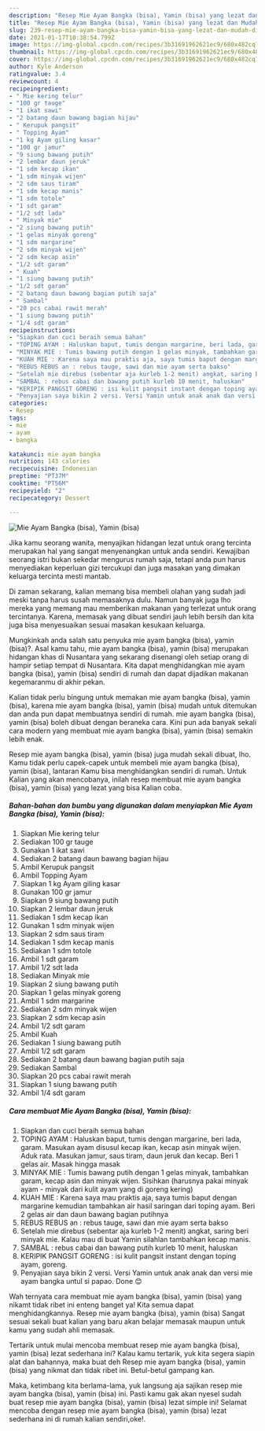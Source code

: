 ```yaml
---
description: "Resep Mie Ayam Bangka (bisa), Yamin (bisa) yang lezat dan Mudah Dibuat"
title: "Resep Mie Ayam Bangka (bisa), Yamin (bisa) yang lezat dan Mudah Dibuat"
slug: 239-resep-mie-ayam-bangka-bisa-yamin-bisa-yang-lezat-dan-mudah-dibuat
date: 2021-01-17T10:38:54.799Z
image: https://img-global.cpcdn.com/recipes/3b31691962621ec9/680x482cq70/mie-ayam-bangka-bisa-yamin-bisa-foto-resep-utama.jpg
thumbnail: https://img-global.cpcdn.com/recipes/3b31691962621ec9/680x482cq70/mie-ayam-bangka-bisa-yamin-bisa-foto-resep-utama.jpg
cover: https://img-global.cpcdn.com/recipes/3b31691962621ec9/680x482cq70/mie-ayam-bangka-bisa-yamin-bisa-foto-resep-utama.jpg
author: Kyle Anderson
ratingvalue: 3.4
reviewcount: 4
recipeingredient:
- " Mie kering telur"
- "100 gr tauge"
- "1 ikat sawi"
- "2 batang daun bawang bagian hijau"
- " Kerupuk pangsit"
- " Topping Ayam"
- "1 kg Ayam giling kasar"
- "100 gr jamur"
- "9 siung bawang putih"
- "2 lembar daun jeruk"
- "1 sdm kecap ikan"
- "1 sdm minyak wijen"
- "2 sdm saus tiram"
- "1 sdm kecap manis"
- "1 sdm totole"
- "1 sdt garam"
- "1/2 sdt lada"
- " Minyak mie"
- "2 siung bawang putih"
- "1 gelas minyak goreng"
- "1 sdm margarine"
- "2 sdm minyak wijen"
- "2 sdm kecap asin"
- "1/2 sdt garam"
- " Kuah"
- "1 siung bawang putih"
- "1/2 sdt garam"
- "2 batang daun bawang bagian putih saja"
- " Sambal"
- "20 pcs cabai rawit merah"
- "1 siung bawang putih"
- "1/4 sdt garam"
recipeinstructions:
- "Siapkan dan cuci beraih semua bahan"
- "TOPING AYAM : Haluskan baput, tumis dengan margarine, beri lada, garam. Masukan ayam disusul kecap ikan, kecap asin minyak wijen. Aduk rata. Masukan jamur, saus tiram, daun jeruk dan kecap. Beri 1 gelas air. Masak hingga masak"
- "MINYAK MIE : Tumis bawang putih dengan 1 gelas minyak, tambahkan garam, kecap asin dan minyak wijen. Sisihkan (harusnya pakai minyak ayam - minyak dari kulit ayam yang di goreng kering)"
- "KUAH MIE : Karena saya mau praktis aja, saya tumis baput dengan margarine kemudian tambahkan air hasil saringan dari toping ayam. Beri 2 gelas air dan daun bawang bagian putihnya"
- "REBUS REBUS an : rebus tauge, sawi dan mie ayam serta bakso"
- "Setelah mie direbus (sebentar aja kurleb 1-2 menit) angkat, saring beri minyak mie. Kalau mau di buat Yamin silahlan tambahkan kecap manis."
- "SAMBAL : rebus cabai dan bawang putih kurleb 10 menit, haluskan"
- "KERIPIK PANGSIT GORENG : isi kulit pangsit instant dengan toping ayam, goreng."
- "Penyajian saya bikin 2 versi. Versi Yamin untuk anak anak dan versi mie ayam bangka untul si papao. Done 😊"
categories:
- Resep
tags:
- mie
- ayam
- bangka

katakunci: mie ayam bangka 
nutrition: 143 calories
recipecuisine: Indonesian
preptime: "PT37M"
cooktime: "PT56M"
recipeyield: "2"
recipecategory: Dessert

---
```



![Mie Ayam Bangka (bisa), Yamin (bisa)](https://img-global.cpcdn.com/recipes/3b31691962621ec9/680x482cq70/mie-ayam-bangka-bisa-yamin-bisa-foto-resep-utama.jpg)

Jika kamu seorang wanita, menyajikan hidangan lezat untuk orang tercinta merupakan hal yang sangat menyenangkan untuk anda sendiri. Kewajiban seorang istri bukan sekedar mengurus rumah saja, tetapi anda pun harus menyediakan keperluan gizi tercukupi dan juga masakan yang dimakan keluarga tercinta mesti mantab.

Di zaman  sekarang, kalian memang bisa membeli olahan yang sudah jadi meski tanpa harus susah memasaknya dulu. Namun banyak juga lho mereka yang memang mau memberikan makanan yang terlezat untuk orang tercintanya. Karena, memasak yang dibuat sendiri jauh lebih bersih dan kita juga bisa menyesuaikan sesuai masakan kesukaan keluarga. 



Mungkinkah anda salah satu penyuka mie ayam bangka (bisa), yamin (bisa)?. Asal kamu tahu, mie ayam bangka (bisa), yamin (bisa) merupakan hidangan khas di Nusantara yang sekarang disenangi oleh setiap orang di hampir setiap tempat di Nusantara. Kita dapat menghidangkan mie ayam bangka (bisa), yamin (bisa) sendiri di rumah dan dapat dijadikan makanan kegemaranmu di akhir pekan.

Kalian tidak perlu bingung untuk memakan mie ayam bangka (bisa), yamin (bisa), karena mie ayam bangka (bisa), yamin (bisa) mudah untuk ditemukan dan anda pun dapat membuatnya sendiri di rumah. mie ayam bangka (bisa), yamin (bisa) boleh dibuat dengan beraneka cara. Kini pun ada banyak sekali cara modern yang membuat mie ayam bangka (bisa), yamin (bisa) semakin lebih enak.

Resep mie ayam bangka (bisa), yamin (bisa) juga mudah sekali dibuat, lho. Kamu tidak perlu capek-capek untuk membeli mie ayam bangka (bisa), yamin (bisa), lantaran Kamu bisa menghidangkan sendiri di rumah. Untuk Kalian yang akan mencobanya, inilah resep membuat mie ayam bangka (bisa), yamin (bisa) yang lezat yang bisa Kalian coba.

<!--inarticleads1-->

##### Bahan-bahan dan bumbu yang digunakan dalam menyiapkan Mie Ayam Bangka (bisa), Yamin (bisa):

1. Siapkan  Mie kering telur
1. Sediakan 100 gr tauge
1. Gunakan 1 ikat sawi
1. Sediakan 2 batang daun bawang bagian hijau
1. Ambil  Kerupuk pangsit
1. Ambil  Topping Ayam
1. Siapkan 1 kg Ayam giling kasar
1. Gunakan 100 gr jamur
1. Siapkan 9 siung bawang putih
1. Siapkan 2 lembar daun jeruk
1. Sediakan 1 sdm kecap ikan
1. Gunakan 1 sdm minyak wijen
1. Siapkan 2 sdm saus tiram
1. Sediakan 1 sdm kecap manis
1. Sediakan 1 sdm totole
1. Ambil 1 sdt garam
1. Ambil 1/2 sdt lada
1. Sediakan  Minyak mie
1. Siapkan 2 siung bawang putih
1. Siapkan 1 gelas minyak goreng
1. Ambil 1 sdm margarine
1. Sediakan 2 sdm minyak wijen
1. Siapkan 2 sdm kecap asin
1. Ambil 1/2 sdt garam
1. Ambil  Kuah
1. Sediakan 1 siung bawang putih
1. Ambil 1/2 sdt garam
1. Sediakan 2 batang daun bawang bagian putih saja
1. Sediakan  Sambal
1. Siapkan 20 pcs cabai rawit merah
1. Siapkan 1 siung bawang putih
1. Ambil 1/4 sdt garam




<!--inarticleads2-->

##### Cara membuat Mie Ayam Bangka (bisa), Yamin (bisa):

1. Siapkan dan cuci beraih semua bahan
1. TOPING AYAM : Haluskan baput, tumis dengan margarine, beri lada, garam. Masukan ayam disusul kecap ikan, kecap asin minyak wijen. Aduk rata. Masukan jamur, saus tiram, daun jeruk dan kecap. Beri 1 gelas air. Masak hingga masak
1. MINYAK MIE : Tumis bawang putih dengan 1 gelas minyak, tambahkan garam, kecap asin dan minyak wijen. Sisihkan (harusnya pakai minyak ayam - minyak dari kulit ayam yang di goreng kering)
1. KUAH MIE : Karena saya mau praktis aja, saya tumis baput dengan margarine kemudian tambahkan air hasil saringan dari toping ayam. Beri 2 gelas air dan daun bawang bagian putihnya
1. REBUS REBUS an : rebus tauge, sawi dan mie ayam serta bakso
1. Setelah mie direbus (sebentar aja kurleb 1-2 menit) angkat, saring beri minyak mie. Kalau mau di buat Yamin silahlan tambahkan kecap manis.
1. SAMBAL : rebus cabai dan bawang putih kurleb 10 menit, haluskan
1. KERIPIK PANGSIT GORENG : isi kulit pangsit instant dengan toping ayam, goreng.
1. Penyajian saya bikin 2 versi. Versi Yamin untuk anak anak dan versi mie ayam bangka untul si papao. Done 😊




Wah ternyata cara membuat mie ayam bangka (bisa), yamin (bisa) yang nikamt tidak ribet ini enteng banget ya! Kita semua dapat menghidangkannya. Resep mie ayam bangka (bisa), yamin (bisa) Sangat sesuai sekali buat kalian yang baru akan belajar memasak maupun untuk kamu yang sudah ahli memasak.

Tertarik untuk mulai mencoba membuat resep mie ayam bangka (bisa), yamin (bisa) lezat sederhana ini? Kalau kamu tertarik, yuk kita segera siapin alat dan bahannya, maka buat deh Resep mie ayam bangka (bisa), yamin (bisa) yang nikmat dan tidak ribet ini. Betul-betul gampang kan. 

Maka, ketimbang kita berlama-lama, yuk langsung aja sajikan resep mie ayam bangka (bisa), yamin (bisa) ini. Pasti kamu gak akan nyesel sudah buat resep mie ayam bangka (bisa), yamin (bisa) lezat simple ini! Selamat mencoba dengan resep mie ayam bangka (bisa), yamin (bisa) lezat sederhana ini di rumah kalian sendiri,oke!.

